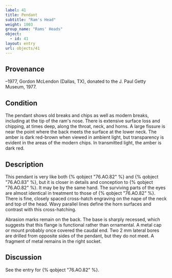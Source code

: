 ```yaml
---
label: 41
title: Pendant
subtitle: "Ram's Head"
weight: 1003
group_name: "Rams' Heads"
object:
  - id: 41
layout: entry
url: objects/41
---
```


## Provenance

–1977, Gordon McLendon (Dallas, TX), donated to the J. Paul Getty Museum, 1977.

## Condition

The pendant shows old breaks and chips as well as modern breaks, including at the tip of the ram's nose. There is extensive surface loss and chipping, at times deep, along the throat, neck, and horns. A large fissure is near the point where the back meets the surface at the lower neck. The amber is dark red-brown when viewed in ambient light, but transparency is evident in the areas of the modern chips. In transmitted light, the amber is dark red.

## Description

This pendant is very like both {% qobject "76.AO.82" %} and {% qobject "76.AO.83" %}, but it is closer in details and conception to {% qobject "76.AO.82" %}. It may be by the same hand. The surviving parts of the eyes are almost identical in treatment to those of {% qobject "76.AO.82" %}. There is fine, closely spaced cross-hatch engraving on the nape of the neck and top of the head. Wavy parallel lines define the horn surfaces and contrast with this cross-hatching.

Abrasion marks remain on the back. The base is sharply recessed, which suggests that this flange is functional rather than ornamental. A metal cap or mount probably once covered the caudal end. Two 2 mm lateral bores are drilled from opposite sides of the pendant, but they do not meet. A fragment of metal remains in the right socket.

## Discussion

See the entry for {% qobject "76.AO.82" %}.
